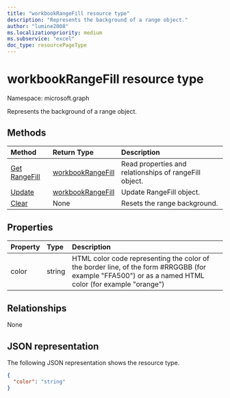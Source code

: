 ```yaml
---
title: "workbookRangeFill resource type"
description: "Represents the background of a range object."
author: "lumine2008"
ms.localizationpriority: medium
ms.subservice: "excel"
doc_type: resourcePageType
---
```


# workbookRangeFill resource type

Namespace: microsoft.graph

Represents the background of a range object.


## Methods

| Method		   | Return Type	|Description|
|:---------------|:--------|:----------|
|[Get RangeFill](../api/rangefill-get.md) | [workbookRangeFill](workbookrangefill.md) |Read properties and relationships of rangeFill object.|
|[Update](../api/rangefill-update.md) | [workbookRangeFill](workbookrangefill.md)	|Update RangeFill object. |
|[Clear](../api/rangefill-clear.md)|None|Resets the range background.|

## Properties
| Property	   | Type	|Description|
|:---------------|:--------|:----------|
|color|string|HTML color code representing the color of the border line, of the form #RRGGBB (for example "FFA500") or as a named HTML color (for example "orange")|

## Relationships
None


## JSON representation

The following JSON representation shows the resource type.

<!--{
  "blockType": "resource",
  "optionalProperties": [],
  "baseType": "microsoft.graph.entity",
  "@odata.type": "microsoft.graph.workbookRangeFill"
}-->

```json
{
  "color": "string"
}

```

<!-- uuid: 8fcb5dbc-d5aa-4681-8e31-b001d5168d79
2015-10-25 14:57:30 UTC -->
<!-- {
  "type": "#page.annotation",
  "description": "RangeFill resource",
  "keywords": "",
  "section": "documentation",
  "tocPath": ""
}-->

